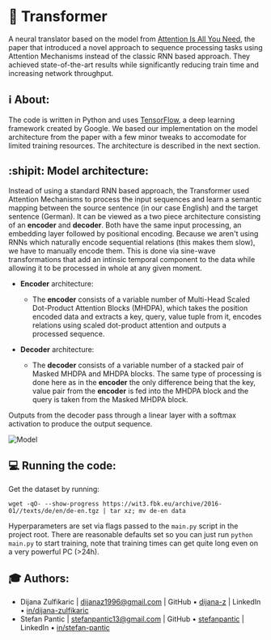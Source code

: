 # :red_car: Transformer

A neural translator based on the model from [Attention Is All You Need](https://arxiv.org/abs/1706.03762), the paper that introduced a novel approach to sequence processing tasks using Attention Mechanisms instead of the classic RNN based approach. They achieved state-of-the-art results while significantly reducing train time and increasing network throughput.

## :information_source: About:

The code is written in Python and uses [TensorFlow](https://www.tensorflow.org/), a deep learning framework created by Google.
We based our implementation on the model architecture from the paper with a few minor tweaks to accomodate for limited training resources. The architecture is described in the next section.

## :shipit: Model architecture:

Instead of using a standard RNN based approach, the Transformer used Attention Mechanisms to process the input sequences and learn a semantic mapping between the source sentence (in our case English) and the target sentence (German). It can be viewed as a two piece architecture consisting of an **encoder** and **decoder**. Both have the same input processing, an embedding layer followed by positional encoding. Because we aren't using RNNs which naturally encode sequential relations (this makes them slow), we have to manually encode them. This is done via sine-wave transformations that add an intinsic temporal component to the data while allowing it to be processed in whole at any given moment.

* **Encoder** architecture:
  * The **encoder** consists of a variable number of Multi-Head Scaled Dot-Product Attention Blocks (MHDPA), which takes the position encoded data and extracts a key, query, value tuple from it, encodes relations using scaled dot-product attention and outputs a processed sequence.

* **Decoder** architecture:
  * The **decoder** consists of a variable number of a stacked pair of Masked MHDPA and MHDPA blocks. The same type of processing is done here as in the **encoder** the only difference being that the key, value pair from the **encoder** is fed into the MHDPA block and the query is taken from the Masked MHDPA block.
  
Outputs from the decoder pass through a linear layer with a softmax activation to produce the output sequence.

![Model](https://camo.githubusercontent.com/88e8f36ce61dedfd2491885b8df2f68c4d1f92f5/687474703a2f2f696d6775722e636f6d2f316b72463252362e706e67)
## :computer: Running the code:
Get the dataset by running:
```
wget -qO- --show-progress https://wit3.fbk.eu/archive/2016-01//texts/de/en/de-en.tgz | tar xz; mv de-en data
```
Hyperparameters are set via flags passed to the ```main.py``` script in the project root. There are reasonable defaults set so you can just run ```python main.py``` to start training, note that training times can get quite long even on a very powerful PC (>24h).

## :mortar_board: Authors:
* Dijana Zulfikaric | dijanaz1996@gmail.com | GitHub &bull; [dijana-z](https://github.com/dijana-z) | LinkedIn &bull; [in/dijana-zulfikaric](https://www.linkedin.com/in/dijana-zulfikaric/)
* Stefan Pantic | stefanpantic13@gmail.com | GitHub &bull; [stefanpantic](https://github.com/stefanpantic) | LinkedIn &bull; [in/stefan-pantic](https://www.linkedin.com/in/stefan-pantic/)
